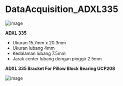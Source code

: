 # DataAcquisition_ADXL335

![image](https://github.com/MuhammadNafishZaldinanda/DataAcquisition_ADXL335/assets/108967925/328c0c47-eb50-4aa7-8e55-31b28190d1ce)


**ADXL 335**
- Ukuran 15.7mm x 20.3mm
- Ukuran lubang 4mm
- Kedalaman lubang 7.5mm
- Jarak center lubang dengan pinggir 2.5mm

**ADXL 335 Bracket For Pillow Block Bearing UCP208**

![image](https://github.com/MuhammadNafishZaldinanda/DataAcquisition_ADXL335/assets/108967925/c7ff6cc0-d397-44a1-a336-dcb5e371c211)
